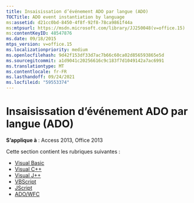 ```yaml
---
title: Insaisissation d’événement ADO par langue (ADO)
TOCTitle: ADO event instantiation by language
ms:assetid: d21cc0bd-8450-4f8f-92f8-78ca9861f44a
ms:mtpsurl: https://msdn.microsoft.com/library/JJ250048(v=office.15)
ms:contentKeyID: 48547876
ms.date: 09/18/2015
mtps_version: v=office.15
ms.localizationpriority: medium
ms.openlocfilehash: 9d42f153df33d7ac7b66c60ca02d856593865e5d
ms.sourcegitcommit: a1d9041c20256616c9c183f7d1049142a7ac6991
ms.translationtype: MT
ms.contentlocale: fr-FR
ms.lasthandoff: 09/24/2021
ms.locfileid: "59553374"
---
```

# <a name="ado-event-instantiation-by-language-ado"></a>Insaisissation d’événement ADO par langue (ADO)

**S’applique à** : Access 2013, Office 2013

Cette section contient les rubriques suivantes :

- [Visual Basic](visual-basic.md)
- [Visual C++](visual-c.md)
- [Visual J++](visual-j.md)
- [VBScript](vbscript.md)
- [JScript](jscript.md)
- [ADO/WFC](ado-wfc.md)

